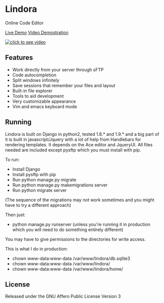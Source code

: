 Lindora
=======

Online Code Editor

[Live Demo](http://lindora.brostack.com)
[Video Demostration](https://www.youtube.com/watch?v=Te5FTY6YWto)

[![click to see video](http://i.imgur.com/ioQJ5Jo.jpg)](http://i.imgur.com/ioQJ5Jo.jpg)

## Features
- Work directly from your server through sFTP
- Code autocompletion
- Split windows infinitely
- Save sessions that remember your files and layout
- Built-in file explorer
- Tools to aid development
- Very customizable appearance
- Vim and emacs keyboard mode

## Running

Lindora is built on Django in python2, tested 1.8.* and 1.9.* and a big part of it is built in javascript/Jquery with a lot of help from Handlebars for rendering templates. 
It depends on the Ace editor and JqueryUI. All files needed are included except pysftp which you must install with pip.

To run: 
- Install Django
- Install pysftp with pip
- Run python manage.py migrate
- Run python manage.py makemigrations server
- Run python migrate server

(The sequence of the migrations may not work sometimes and you might have to try a different approach)

Then just:
- python manage.py runserver (unless you're running it in production which you will need to do something entirely different)

You may have to give permissions to the directories for write access.

This is what I do in production:

- chown www-data:www-data /var/www/lindora/db.sqlite3
- chown www-data:www-data /var/www/lindora/
- chown www-data:www-data /var/www/lindora/home/

## License

Released under the GNU Affero Public License Version 3